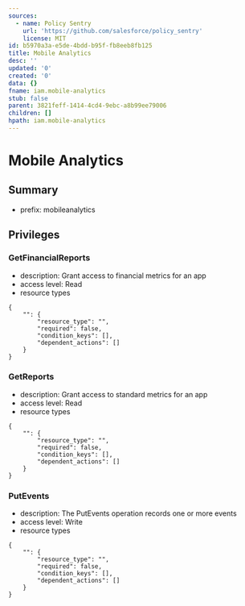 ```yaml
---
sources:
  - name: Policy Sentry
    url: 'https://github.com/salesforce/policy_sentry'
    license: MIT
id: b5970a3a-e5de-4bdd-b95f-fb8eeb8fb125
title: Mobile Analytics
desc: ''
updated: '0'
created: '0'
data: {}
fname: iam.mobile-analytics
stub: false
parent: 3821feff-1414-4cd4-9ebc-a8b99ee79006
children: []
hpath: iam.mobile-analytics
---
```

# Mobile Analytics

## Summary

- prefix: mobileanalytics

## Privileges

### GetFinancialReports

- description: Grant access to financial metrics for an app
- access level: Read
- resource types

```
{
    "": {
        "resource_type": "",
        "required": false,
        "condition_keys": [],
        "dependent_actions": []
    }
}
```

### GetReports

- description: Grant access to standard metrics for an app
- access level: Read
- resource types

```
{
    "": {
        "resource_type": "",
        "required": false,
        "condition_keys": [],
        "dependent_actions": []
    }
}
```

### PutEvents

- description: The PutEvents operation records one or more events
- access level: Write
- resource types

```
{
    "": {
        "resource_type": "",
        "required": false,
        "condition_keys": [],
        "dependent_actions": []
    }
}
```
